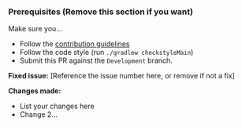 ### Prerequisites (Remove this section if you want)
Make sure you...

* Follow the [contribution guidelines](CONTRIBUTING.md)
* Follow the code style (run `./gradlew checkstyleMain`)
* Submit this PR against the `Development` branch.

**Fixed issue:** [Reference the issue number here, or remove if not a fix]

**Changes made:**

* List your changes here
* Change 2...
